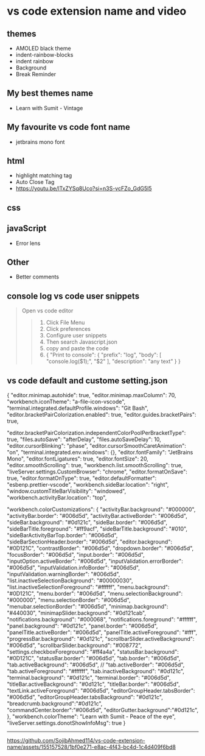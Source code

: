 # vs code extension name and video
## themes
- AMOLED black theme
- indent-rainbow-blocks
- indent rainbow
- Background
- Break Reminder
## My best themes name
- Learn with Sumit - Vintage
## My favourite vs code font name
- jetbrains mono font
## html
- highlight matching tag
- Auto Close Tag
- https://youtu.be/lTxZYSq8Uco?si=n3S-vcFZo_GdG5l5
## css
## javaScript
- Error lens
## Other
- Better comments
## console log vs code user snippets
> Open vs code editor
>> 1. Click File Menu
>> 2. Click preferences
>> 3. Configure user snippets
>> 4. Then search Javascript.json
>> 5. copy and paste the code
>> 6. {
	"Print to console": {
		"prefix": "log",
		"body": [
			"console.log($1);",
			"$2"
		],
		"description": "any text"
	}
}

## vs code default and custome setting.json
{
  "editor.minimap.autohide": true,
  "editor.minimap.maxColumn": 70,
  "workbench.iconTheme": "a-file-icon-vscode",
  "terminal.integrated.defaultProfile.windows": "Git Bash",
  "editor.bracketPairColorization.enabled": true,
  "editor.guides.bracketPairs": true,

  "editor.bracketPairColorization.independentColorPoolPerBracketType": true,
  "files.autoSave": "afterDelay",
  "files.autoSaveDelay": 10,
  "editor.cursorBlinking": "phase",
  "editor.cursorSmoothCaretAnimation": "on",
  "terminal.integrated.env.windows": {},
  "editor.fontFamily": "JetBrains Mono",
  "editor.fontLigatures": true,
  "editor.fontSize": 20,
  "editor.smoothScrolling": true,
  "workbench.list.smoothScrolling": true,
  "liveServer.settings.CustomBrowser": "chrome",
  "editor.formatOnSave": true,
  "editor.formatOnType": true,
  "editor.defaultFormatter": "esbenp.prettier-vscode",
  "workbench.sideBar.location": "right",
  "window.customTitleBarVisibility": "windowed",
  "workbench.activityBar.location": "top",

  "workbench.colorCustomizations": {
    "activityBar.background": "#000000",
    "activityBar.border": "#006d5d",
    "activityBar.activeBorder": "#006d5d",
    "sideBar.background": "#0d121c",
    "sideBar.border": "#006d5d",
    "sideBarTitle.foreground": "#ff9acf",
    "sideBarTitle.background": "#010",
    "sideBarActivityBarTop.border": "#006d5d",
    "sideBarSectionHeader.border": "#006d5d",
    "editor.background": "#0D121C",
    "contrastBorder": "#006d5d",
    "dropdown.border": "#006d5d",
    "focusBorder": "#006d5d",
    "input.border": "#006d5d",
    "inputOption.activeBorder": "#006d5d",
    "inputValidation.errorBorder": "#006d5d",
    "inputValidation.infoBorder": "#006d5d",
    "inputValidation.warningBorder": "#006d5d",
    "list.inactiveSelectionBackground": "#00000030",
    "list.inactiveSelectionForeground": "#ffffff",
    "menu.background": "#0D121C",
    "menu.border": "#006d5d",
    "menu.selectionBackground": "#000000",
    "menu.selectionBorder": "#006d5d",
    "menubar.selectionBorder": "#006d5d",
    "minimap.background": "#440030",
    "minimapSlider.background": "#0d121cab",
    "notifications.background": "#000068",
    "notifications.foreground": "#ffffff",
    "panel.background": "#0d121c",
    "panel.border": "#006d5d",
    "panelTitle.activeBorder": "#006d5d",
    "panelTitle.activeForeground": "#fff",
    "progressBar.background": "#0d121c",
    "scrollbarSlider.activeBackground": "#006d5d",
    "scrollbarSlider.background": "#008772",
    "settings.checkboxForeground": "#ff4a4a",
    "statusBar.background": "#0D121C",
    "statusBar.border": "#006d5d",
    "tab.border": "#006d5d",
    "tab.activeBackground": "#006d5d",
    // "tab.activeBorder": "#006d5d",
    "tab.activeForeground": "#ffffff",
    "tab.inactiveBackground": "#0d121c",
    "terminal.background": "#0d121c",
    "terminal.border": "#006d5d",
    "titleBar.activeBackground": "#0d121c",
    "titleBar.border": "#006d5d",
    "textLink.activeForeground": "#006d5d",
    "editorGroupHeader.tabsBorder": "#006d5d",
    "editorGroupHeader.tabsBackground": "#0d121c",
    "breadcrumb.background":"#0d121c",
    "commandCenter.border":"#006d5d",
    "editorGutter.background":"#0d121c",
  },
  "workbench.colorTheme": "Learn with Sumit - Peace of the eye",
  "liveServer.settings.donotShowInfoMsg": true
}







---


https://github.com/SojibAhmed114/vs-code-extension-name/assets/155157528/1bf0e271-e8ac-4f43-bc4d-1c4d409f6bd8

